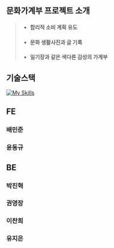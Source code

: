 ## 문화가계부 프로젝트 소개
> + #### 합리적 소비 계획 유도
> + #### 문화 생활사진과 글 기록
> + #### 일기장과 같은 색다른 감성의 가계부



## 기술스택

[![My Skills](https://skillicons.dev/icons?i=html,css,js,react,ts,redux,styledcomponents,vite,git)](https://skillicons.dev)



## FE
### 배민준
### 윤동규



## BE
### 박진혁
### 권영장
### 이찬희
### 유지은
